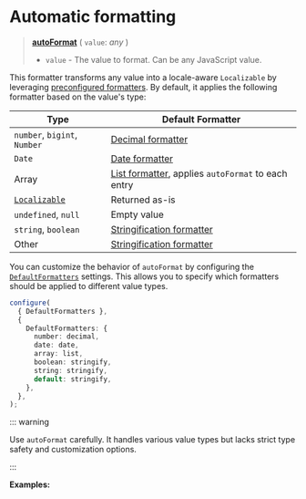 <script setup>
  import DemoValueFormatter from '../../DemoValueFormatter.vue';
  import { demos } from '../preconfigured-formatters';
</script>

# Automatic formatting <Package name="format"/>

> **[autoFormat](../../../api/_localizer/format/autoFormat/index.md)** ( `value`: _any_ )
>
> - `value` - The value to format. Can be any JavaScript value.

This formatter transforms any value into a locale-aware `Localizable` by leveraging [preconfigured formatters](../index.md). By default, it applies the following formatter based on the value's type:

| Type                                                  | Default Formatter                                                               |
| ----------------------------------------------------- | ------------------------------------------------------------------------------- |
| `number`, `bigint`, `Number`                          | [Decimal formatter](../numbers/decimal.md)                                      |
| `Date`                                                | [Date formatter](../dates-and-times/date.md)                                    |
| Array                                                 | [List formatter](../lists-of-items/list.md), applies `autoFormat` to each entry |
| [`Localizable`](../../../introduction/localizable.md) | Returned as-is                                                                  |
| `undefined`, `null`                                   | Empty value                                                                     |
| `string`, `boolean`                                   | [Stringification formatter](./stringify.md)                                     |
| Other                                                 | [Stringification formatter](./stringify.md)                                     |

You can customize the behavior of `autoFormat` by configuring the [`DefaultFormatters`](../../../introduction/configuration.md#defaultformatters) settings. This allows you to specify which formatters should be applied to different value types.

```typescript
configure(
  { DefaultFormatters },
  {
    DefaultFormatters: {
      number: decimal,
      date: date,
      array: list,
      boolean: stringify,
      string: stringify,
      default: stringify,
    },
  },
);
```

::: warning

Use `autoFormat` carefully. It handles various value types but lacks strict type safety and customization options.

:::

**Examples:**

<DemoValueFormatter :demo="demos.autoFormat"/>
